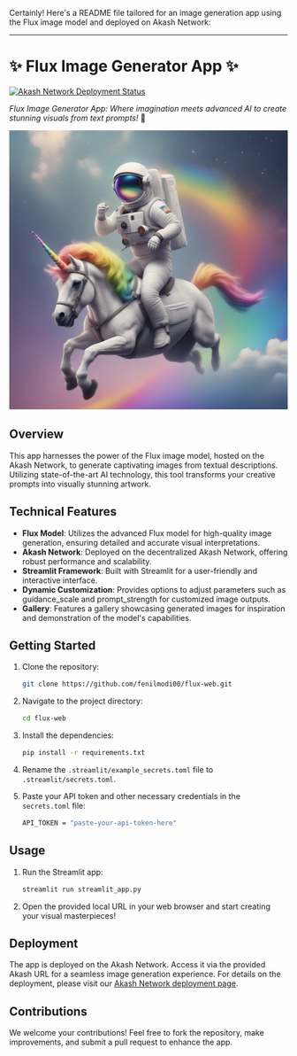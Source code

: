 Certainly! Here's a README file tailored for an image generation app using the Flux image model and deployed on Akash Network:

---

# ✨ Flux Image Generator App ✨

[![Akash Network Deployment Status](https://img.shields.io/badge/Deployment%20Status-Active-brightgreen)](https://akash.network)

_Flux Image Generator App: Where imagination meets advanced AI to create stunning visuals from text prompts!_ 🚀

![Astronaut on a unicorn](./gallery/astro_on_unicorn.png)

## Overview

This app harnesses the power of the Flux image model, hosted on the Akash Network, to generate captivating images from textual descriptions. Utilizing state-of-the-art AI technology, this tool transforms your creative prompts into visually stunning artwork.

## Technical Features

- **Flux Model**: Utilizes the advanced Flux model for high-quality image generation, ensuring detailed and accurate visual interpretations.
- **Akash Network**: Deployed on the decentralized Akash Network, offering robust performance and scalability.
- **Streamlit Framework**: Built with Streamlit for a user-friendly and interactive interface.
- **Dynamic Customization**: Provides options to adjust parameters such as guidance_scale and prompt_strength for customized image outputs.
- **Gallery**: Features a gallery showcasing generated images for inspiration and demonstration of the model's capabilities.

## Getting Started

1. Clone the repository:

   ```bash
   git clone https://github.com/fenilmodi00/flux-web.git
   ```

2. Navigate to the project directory:

   ```bash
   cd flux-web
   ```

3. Install the dependencies:

   ```bash
   pip install -r requirements.txt
   ```

4. Rename the `.streamlit/example_secrets.toml` file to `.streamlit/secrets.toml`.

5. Paste your API token and other necessary credentials in the `secrets.toml` file:

   ```bash
   API_TOKEN = "paste-your-api-token-here"
   ```

## Usage

1. Run the Streamlit app:

   ```python
   streamlit run streamlit_app.py
   ```

2. Open the provided local URL in your web browser and start creating your visual masterpieces!

## Deployment

The app is deployed on the Akash Network. Access it via the provided Akash URL for a seamless image generation experience. For details on the deployment, please visit our [Akash Network deployment page](https://akash.network).

## Contributions

We welcome your contributions! Feel free to fork the repository, make improvements, and submit a pull request to enhance the app.

